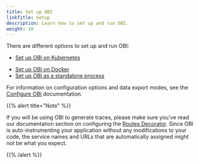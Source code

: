 ```yaml
---
title: Set up OBI
linkTitle: Setup
description: Learn how to set up and run OBI.
weight: 10
---
```


There are different options to set up and run OBI:

- [Set up OBI on Kubernetes](kubernetes/)

<!-- - [Set up OBI on Kubernetes with Helm](kubernetes-helm/) -->

- [Set up OBI on Docker](docker/)
- [Set up OBI as a standalone process](standalone/)

For information on configuration options and data export modes, see the
[Configure OBI](../configure/) documentation.

{{% alert title="Note" %}}

If you will be using OBI to generate traces, please make sure you've read our
documentation section on configuring the
[Routes Decorator](../configure/routes-decorator/). Since OBI is
auto-instrumenting your application without any modifications to your code, the
service names and URLs that are automatically assigned might not be what you
expect.

{{% /alert %}}
